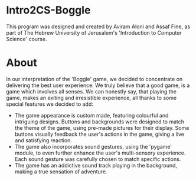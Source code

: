 # Intro2CS-Boggle

This program was designed and created by Aviram Aloni and Assaf Fine, as part of 
The Hebrew University of Jerusalem's 'Introduction to Computer Science' course.

# About

In our interpretation of the 'Boggle' game, we decided to concentrate 
on delivering the best user experience. We truly believe that a good
game, is a game which involves all senses. We can honestly say, that
playing the game, makes an exiting and irresistible experience, all thanks
to some special features we decided to add:
- The game appearance is custom made, featuring colourful and intriguing
  designs. Buttons and backgrounds were designed to match the theme of the
  game, using pre-made pictures for their display. Some buttons visually 
  feedback the user's actions in the game, giving a live and satisfying
  reaction.
- The game also incorporates sound gestures, using the 'pygame' module, to
  even further enhance the user's multi-sensory experience. Each sound
  gesture was carefully chosen to match specific actions.
- The game has an addictive sound track playing in the background, making
  a true sensation of adventure. 
